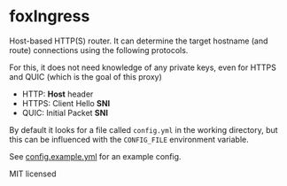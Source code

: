 # foxIngress

Host-based HTTP(S) router. It can determine the target hostname (and route) connections using the following protocols.

For this, it does not need knowledge of any private keys, even for HTTPS and QUIC (which is the goal of this proxy)

- HTTP: **Host** header
- HTTPS: Client Hello **SNI**
- QUIC: Initial Packet **SNI**

By default it looks for a file called `config.yml` in the working directory, but this can be influenced with the `CONFIG_FILE` environment variable.

See [config.example.yml](config.example.yml) for an example config.

MIT licensed
